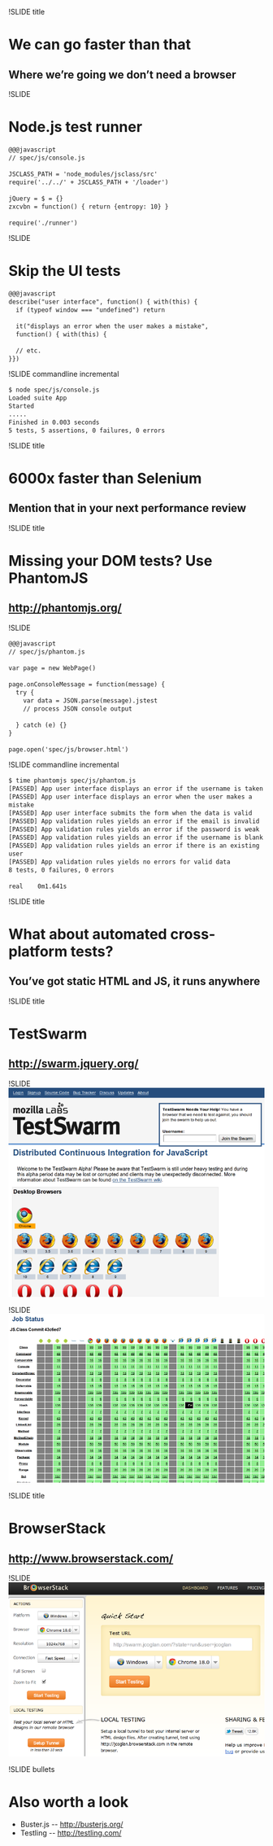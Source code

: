 !SLIDE title
# We can go faster than that
## Where we’re going we don’t need a browser


!SLIDE
# Node.js test runner

    @@@javascript
    // spec/js/console.js
    
    JSCLASS_PATH = 'node_modules/jsclass/src'
    require('../../' + JSCLASS_PATH + '/loader')

    jQuery = $ = {}
    zxcvbn = function() { return {entropy: 10} }

    require('./runner')


!SLIDE
# Skip the UI tests

    @@@javascript
    describe("user interface", function() { with(this) {
      if (typeof window === "undefined") return
      
      it("displays an error when the user makes a mistake",
      function() { with(this) {
      
      // etc.
    }})


!SLIDE commandline incremental

    $ node spec/js/console.js 
    Loaded suite App
    Started
    .....
    Finished in 0.003 seconds
    5 tests, 5 assertions, 0 failures, 0 errors


!SLIDE title
# 6000x faster than Selenium
## Mention __that__ in your next performance review


!SLIDE title
# Missing your DOM tests? Use PhantomJS
## http://phantomjs.org/


!SLIDE

    @@@javascript
    // spec/js/phantom.js
    
    var page = new WebPage()

    page.onConsoleMessage = function(message) {
      try {
        var data = JSON.parse(message).jstest
        // process JSON console output
        
      } catch (e) {}
    }
    
    page.open('spec/js/browser.html')


!SLIDE commandline incremental

    $ time phantomjs spec/js/phantom.js 
    [PASSED] App user interface displays an error if the username is taken
    [PASSED] App user interface displays an error when the user makes a mistake
    [PASSED] App user interface submits the form when the data is valid
    [PASSED] App validation rules yields an error if the email is invalid
    [PASSED] App validation rules yields an error if the password is weak
    [PASSED] App validation rules yields an error if the username is blank
    [PASSED] App validation rules yields an error if there is an existing user
    [PASSED] App validation rules yields no errors for valid data
    8 tests, 0 failures, 0 errors

    real	0m1.641s


!SLIDE title
# What about automated cross-platform tests?
## You’ve got static HTML and JS, it runs anywhere


!SLIDE title
# TestSwarm
## http://swarm.jquery.org/


!SLIDE
![TestSwarm](testswarm.png)


!SLIDE
![TestSwarm grid](testswarm-grid.png)


!SLIDE title
# BrowserStack
## http://www.browserstack.com/


!SLIDE
![BrowserStack](browserstack.png)


!SLIDE bullets
# Also worth a look
* Buster.js -- http://busterjs.org/
* Testling -- http://testling.com/

